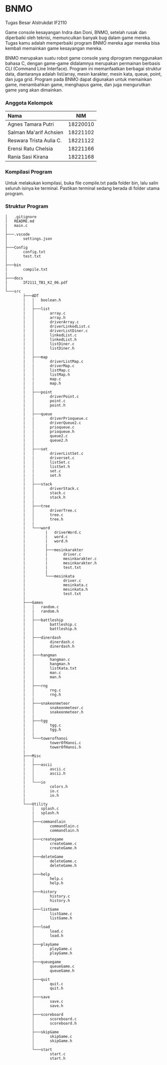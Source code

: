 # **BNMO**

Tugas Besar Alstrukdat IF2110

Game console kesayangan Indra dan Doni, BNMO, setelah rusak dan diperbaiki oleh teknisi, memunculkan banyak bug dalam game mereka. Tugas kamu adalah memperbaiki program BNMO mereka agar mereka bisa kembali memainkan game kesayangan mereka.

BNMO merupakan suatu robot game console yang diprogram menggunakan bahasa C, dengan game-game didalamnya merupakan permainan berbasis CLI (Command Line Interface). Program ini memanfaatkan berbagai struktur data, diantaranya adalah list/array, mesin karakter, mesin kata, queue, point, dan juga grid. Program pada BNMO dapat digunakan untuk memainkan game, menambahkan game, menghapus game, dan juga mengurutkan game yang akan dimainkan.  

### Anggota Kelompok
| Nama | NIM |
| :----------- |  :----------: |
| Agnes Tamara Putri | 18220010 |
| Salman Ma'arif Achsien | 18221102 |
| Reswara Trista Aulia C. | 18221122 |
| Erensi Ratu Chelsia | 18221166 |
| Rania Sasi Kirana | 18221168 |

### Kompilasi Program
Untuk melakukan kompilasi, buka file compile.txt pada folder bin, lalu salin seluruh isinya ke terminal. Pastikan terminal sedang berada di folder utama program.

### Struktur Program
```
│   .gitignore
│   README.md
|   main.c
│
├───.vscode
│       settings.json
│
├───Config
│       config.txt
|       test.txt
│
├───bin
|       compile.txt
|
├───docs
|       IF2111_TB1_K2_06.pdf
│
└───src
        ├───ADT
        |   │   boolean.h
        |   │
        |   ├───list
        |   │       array.c
        |   │       array.h
        |   │       driverArray.c   
        |   │       driverLinkedList.c
        |   │       driverListDiner.c
        |   │       linkedList.c
        |   │       linkedList.h
        |   │       listDiner.c
        |   │       listDiner.h    
        |   │
        |   ├───map
        |   │       driverListMap.c
        |   |       driverMap.c
        |   │       listMap.c
        |   │       listMap.h
        |   |       map.c
        |   |       map.h
        |   │
        |   ├───point
        |   │       driverPoint.c
        |   │       point.c
        |   │       point.h
        |   │
        |   ├───queue
        |   |       driverPrioqueue.c
        |   │       driverQueue2.c
        |   │       prioqueue.c
        |   |       prioqueue.h
        |   │       queue2.c
        |   │       queue2.h
        |   │
        |   ├───set
        |   │       driverListSet.c
        |   |       driverset.c
        |   │       listSet.c
        |   │       listSet.h
        |   |       set.c
        |   |       set.h
        |   │
        |   ├───stack
        |   │       driverStack.c
        |   │       stack.c
        |   │       stack.h
        |   |
        |   ├───tree
        |   │       driverTree.c
        |   │       tree.c
        |   │       tree.h
        |   |
        |   └───word
        |         |   driverWord.c
        |         |   word.c
        |         |   word.h
        |         |
        |         ├───mesinkarakter
        |         |       driver.c
        |         |       mesinkarakter.c
        |         |       mesinkarakter.h
        |         |       test.txt
        |         |
        |         └───mesinkata
        |                 driver.c
        |                 mesinkata.c
        |                 mesinkata.h
        |                 test.txt
        |       
        ├───Games
        |   │   random.c
        |   |   random.h
        |   │
        |   ├───battleship
        |   │       battleship.c
        |   │       battleship.h
        |   │
        |   ├───dinerdash
        |   │       dinerdash.c
        |   │       dinerdash.h
        |   │
        |   ├───hangman
        |   │       hangman.c
        |   │       hangman.h
        |   │       listKata.txt
        |   │       man.c
        |   │       man.h
        |   │
        |   ├───rng
        |   │       rng.c
        |   │       rng.h
        |   |
        |   ├───snakeonmeteor
        |   │       snakeonmeteor.c
        |   │       snakeonmeteor.h
        |   |
        |   ├───tgg
        |   │       tgg.c
        |   │       tgg.h
        |   |
        |   └───towerofhanoi
        |           towerOfHanoi.c
        |           towerOfHanoi.h
        |
        ├───Misc
        |   │
        |   ├───ascii
        |   │       ascii.c
        |   │       ascii.h
        |   │
        |   └───io
        |           colors.h
        |           io.c
        |           io.h
        |
        └───Utility
            │   splash.c
            |   splash.h
            │
            ├───commandlain
            │       commandlain.c
            │       commandlain.h
            │
            ├───creategame
            │       createGame.c
            │       createGame.h
            │
            ├───deleteGame
            │       deleteGame.c
            │       deleteGame.h
            │
            ├───help
            │       help.c
            │       help.h
            │
            ├───history
            │       history.c
            │       history.h
            │
            ├───listGame
            │       listGame.c
            │       listGame.h
            │
            ├───load
            │       load.c
            │       load.h
            │
            ├───playGame
            │       playGame.c
            │       playGame.h
            |
            ├───queuegame
            │       queueGame.c
            │       queueGame.h
            │
            ├───quit
            │       quit.c
            │       quit.h
            │
            ├───save
            │       save.c
            │       save.h
            │
            ├───scoreboard
            │       scoreboard.c
            │       scoreboard.h
            │
            ├───skipGame
            │       skipGame.c
            │       skipGame.h
            │
            └───start
                    start.c
                    start.h     
          
```

